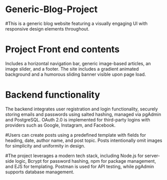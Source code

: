 # Generic-Blog-Project
#This is a generic blog website featuring a visually engaging UI with responsive design elements throughout.

# Project Front end contents
Includes a horizontal navigation bar, generic image-based articles, an image slider, and a footer. The site includes a gradient animated background and a humorous sliding banner visible upon page load.

# Backend functionality
The backend integrates user registration and login functionality, securely storing emails and passwords using salted hashing, managed via pgAdmin and PostgreSQL. OAuth 2.0 is implemented for third-party logins with providers such as Google, Instagram, and Facebook.

#Users can create posts using a predefined template with fields for heading, date, author name, and post topic. Posts intentionally omit images for simplicity and uniformity in design.

#The project leverages a modern tech stack, including Node.js for server-side logic, Bcrypt for password hashing, npm for package management, and EJS for templating. Postman is used for API testing, while pgAdmin supports database management.
